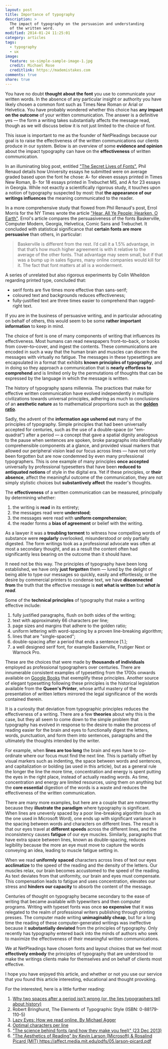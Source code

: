 ```yaml
---
layout: post
title: Importance of typography
description: >
  The impact of typography on the persuasion and understanding
  of the written word.
modified: 2014-01-24 11:25:01
category: articles
tags:
  - typography
  - ux
image:
  feature: so-simple-sample-image-1.jpg
  credit: Michael Rose
  creditlink: https://mademistakes.com
comments: true
share: true
---
```


You have no doubt **thought about the font** you use to communicate your written words. In the absence of any particular insight or authority you have likely chosen a common font such as Times New Roman or Arial or Helvetica. You have probably wondered whether this choice has **any impact on the outcome** of your written communication. The answer is a definitive yes — the form a writing takes substantially affects the message read, though as we will discuss below it is not just limited to the choice of font.

This issue is important to me as the founder of NetPleadings because our goal is to raise the effectiveness of the written communications our clients produce in our system. Below is an overview of some **evidence and opinion** about the impact typography can have on the **effectiveness** of written communication.

In an illuminating blog post, entitled ["The Secret Lives of Fonts"](https://web.archive.org/web/20100403022212/https://fadtastic.net/2006/03/12/the-secret-lives-of-fonts/), Phil Renaud details how University essays he submitted were on average graded based upon the font he chose: A- for eleven essays printed in Times New Roman, B- for 18 essays printed in Trebuchet MS, and A for 23 essays in Georgia. While not exactly a scientifically rigorous study, it touches upon a notion of typography suspected by most: that **the appearance of our writings influences** the meaning communicated to the reader.

In a more comprehensive study that flowed from Phil Renaud's post, Errol Morris for the NY Times wrote the article ["Hear, All Ye People; Hearken, O Earth"](https://opinionator.blogs.nytimes.com/2012/08/08/hear-all-ye-people-hearken-o-earth/). Errol's article compares the persuasiveness of the fonts Baskerville, Computer Modern, Georgia, Helvetica, Comic Sans and Trebuchet.  It concluded with statistical significance that **certain fonts are more persuasive** than others, in particular:

> Baskerville is different from the rest. I’d call it a 1.5% advantage, in that that’s how much higher agreement is with it relative to the average of the other fonts. That advantage may seem small, but if that was a bump up in sales figures, many online companies would kill for it. The fact that font matters at all is a wonderment.

A series of unrelated but also rigorous experiments by Colin Wheildon regarding printed type, concluded that:

* serif fonts are five times more effective than sans-serif;
* coloured text and backgrounds reduces effectiveness;
* fully-justified text are three times easier to comprehend than ragged-right text.

If you are in the business of persuasive writing, and in particular advocating on behalf of others, this would seem to be some **rather important information** to keep in mind.

The choice of font is one of many components of writing that influences its effectiveness.  Most humans can read newspapers front–to–back, or books from cover–to–cover, and ingest the contents.  These communications are encoded in such a way that the human brain and muscles can discern the messages with virtually no fatigue.  The messages in these typesettings are encapsulated in a format that exhibits **known principles of typography**, and in doing so they approach a communication that is **nearly effortless to comprehend** and is limited only by the permutations of thoughts that can be expressed by the language in which the message is written.

The history of typography spans millennia.  The practices that make for effective written communication have evolved independently in multiple civilizations towards universal principles, adhering as much to conclusions of an **aesthetic nature** as to mathematical proportions such as the [**golden ratio**](https://en.wikipedia.org/wiki/Golden_ratio).

Sadly, the advent of the **information age ushered out** many of the principles of typography.  Simple principles that had been universally accepted for centuries, such as the use of a double-space (or "em-quadrat") after a period — a concept that gave a spatial dignity analogous to the pause when sentences are spoken, broke paragraphs into identifiably comprehensible components at a glance, and provided visual markers that allowed our peripheral vision lead our focus across lines — have not only been forgotten but are now condemned by even many professional typographers.  This is one example of many principles **once accepted** universally by professional typesetters that have been **reduced to antiquated notions** of style in the digital era.  Yet if these principles, or **their absence**, affect the meaningful outcome of the communication, they are not simply stylistic choices but **substantively affect** the reader's thoughts.

The **effectiveness** of a written communication can be measured, principally by determining whether:

1. the writing is **read** in its entirety;
2. the messages read were **understood**;
3. the messages were read with **uniform comprehension**;
4. the reader forms a **bias of agreement** or belief with the writing.

As a lawyer it was a **troubling torment** to witness how compelling words of substance were **regularly** overlooked, misunderstood or only partially digested. The form writings took as a professional advocate was often at most a secondary thought, and as a result the content often had significantly less bearing on the outcome than it should have.

It need not be this way. The principles of typography have been long established, we have only **just forgotten** them — lured by the delight of being able to type our messages so quickly, easily and effortlessly, or the desire by commercial printers to condense text, we have **disconnected from** the truth that the effective message is **not what is written** but ***what is read***.

Some of the **technical principles** of typography that make a writing effective include:

1. fully justified paragraphs, flush on both sides of the writing;
2. text with approximately 66 characters per line;
3. page sizes and margins that adhere to the golden ratio;
4. uniform lettering with word-spacing by a proven line-breaking algorithm;
5. lines that are "single-spaced";
6. double-spacing after a period that ends a sentence [1.];
7. a well designed serif font, for example Baskerville, Frutiger Next or Warnock Pro.

These are the choices that were made by **thousands of individuals** employed as professional typographers over centuries. There are innumerable consistent examples of typesetting from the 1700s onwards available on [Google Books](https://books.google.ca/books?id=MQIwAAAAYAAJ&dq=charles%20dickens%20great%20expectations&pg=PA3#v=onepage&q&f=false) that exemplify these principles. Another source of elegant typesetting following these principles is the historical legislation available from the **Queen's Printer**, whose artful mastery of the presentation of written letters mirrored the legal significance of the words contained therein.

It is a curiosity that deviation from typographic principles reduces the effectiveness of a writing. There are a few **theories** about why this is the case, but they all seem to come down to the simple problem that typography has evolved in response to the desire to make the process of reading easier for the brain and eyes to functionally digest the letters, words, punctuation, and form them into sentences, paragraphs and the ultimately the thoughts intended by the writer.

For example, when **lines are too long** the brain and eyes have to co-ordinate where our focus must find the next line. This is partially offset by visual markers such as indenting, the space between words and sentences, and capitalization or bolding (as used in this article), but as a general rule the longer the line the more time, concentration and energy is spent putting the eyes in the right place, instead of actually reading words. As time, concentration and energy are limited resources, using them on anything but the **core essential** digestion of the words is a waste and reduces the effectiveness of the written communication.

There are many more examples, but here are a couple that are noteworthy because they **illustrate the paradigm** where typography is significant.  When lines are unevenly spaced by a poor line-breaking algorithm (such as the one used in Microsoft Word), one ends up with significant variance in the spacing between words and characters on different lines. The result is that our eyes travel at **different speeds** across the different lines, and the inconsistency causes **fatigue** of our eye muscles.  Similarly, paragraphs that have extra space between lines, known as double-spacing, reduces legibility because the more an eye must move to capture the words conveying an idea, leading to muscle fatigue setting in.

When we read **uniformly spaced** characters across lines of text our eyes **acclimatize** to the speed of the reading and the density of the letters. Our muscles relax, our brain becomes accustomed to the speed of the reading. As text deviates from that uniformity, our brain and eyes must compensate. This compensation leads to fatigue and uses concentration, elevates our stress and **hinders our capacity** to absorb the content of the message.

Centuries of thought on typography became secondary to the ease of writing that became available with typewriters and then computer programs. Writing with typeset fonts was once **so expensive** that it was relegated to the realm of professional writers publishing through printing presses. The computer made writing **unimaginably cheap**, but for a long time the reading of these computer-generated writings was ineffective because it **substantially deviated** from the principles of typography. Only recently has typography entered back into the minds of authors who seek to maximize the effectiveness of their meaningful written communications.

We at NetPleadings have chosen fonts and layout choices that we feel most **effectively embody** the principles of typography that are understood to make the writings clients make for themselves and on behalf of clients most effective.

I hope you have enjoyed this article, and whether or not you use our service that you found this article interesting, educational and thought provoking.

For the interested, here is a little further reading:

1. [Why two spaces after a period isn’t wrong (or, the lies typographers tell about history)](https://www.heracliteanriver.com/?p=324)
2. Robert Bringhurst, The Elements of Typographic Style (ISBN: 0-88179-110-5)
3. [Lazy Eyes: How we read online. By Michael Agger](https://www.slate.com/articles/technology/the_browser/2008/06/lazy_eyes.single.html)
4. [Optimal characters per line](https://mikeyanderson.com/optimal_characters_per_line)
5. ["The science behind fonts (and how they make you feel)"  (23 Dec 2013)](https://thenextweb.com/dd/2013/12/23/science-behind-fonts-make-feel/#!rNycf)
6. ["The Aesthetics of Reading" by Kevin Larson (Microsoft) & Rosalind Picard (MIT) <https://affect.media.mit.edu/pdfs/05.larson-picard.pdf>](https://affect.media.mit.edu/pdfs/05.larson-picard.pdf)
